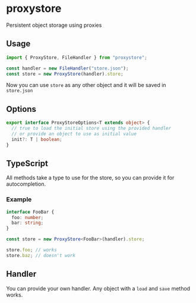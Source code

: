 # proxystore

Persistent object storage using proxies

## Usage

```javascript
import { ProxyStore, FileHandler } from "proxystore";

const handler = new FileHandler("store.json");
const store = new ProxyStore(handler).store;
```

Now you can use `store` as any other object and it will be saved in `store.json`

## Options

```typescript
export interface ProxyStoreOptions<T extends object> {
  // true to load the initial store using the provided handler
  // or provide an object to use as initial value
  init?: T | boolean;
}
```

## TypeScript

All methods take a type to use for the store, so you can provide it for autocompletion.

### Example

```typescript
interface FooBar {
  foo: number;
  bar: string;
}

const store = new ProxyStore<FooBar>(handler).store;

store.foo; // works
store.baz; // doesn't work
```

## Handler

You can provide your own handler. Any object with a `load` and `save` method works.
